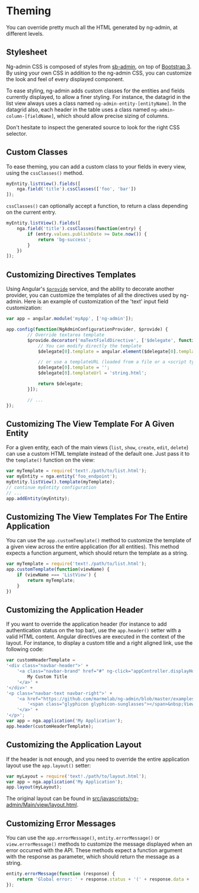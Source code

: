 # Theming

You can override pretty much all the HTML generated by ng-admin, at different levels.

## Stylesheet

Ng-admin CSS is composed of styles from [sb-admin](http://ironsummitmedia.github.io/startbootstrap-sb-admin-2/), on top of [Bootstrap 3](http://getbootstrap.com/). By using your own CSS in addition to the ng-admin CSS, you can customize the look and feel of every displayed component. 

To ease styling, ng-admin adds custom classes for the entities and fields currently displayed, to allow a finer styling. For instance, the datagrid in the list view always uses a class named `ng-admin-entity-[entityName]`. In the datagrid also, each header in the table uses a class named `ng-admin-column-[fieldName]`, which should allow precise sizing of columns. 

Don't hesitate to inspect the generated source to look for the right CSS selector.

## Custom Classes

To ease theming, you can add a custom class to your fields in every view, using the `cssClasses()` method.

```js
myEntity.listView().fields([
    nga.field('title').cssClasses(['foo', 'bar'])
]);
```

`cssClasses()` can optionally accept a function, to return a class depending on the current entry.

```js
myEntity.listView().fields([
    nga.field('title').cssClasses(function(entry) {
        if (entry.values.publishDate >= Date.now()) {
            return 'bg-success';
        }
    })
]);
```

## Customizing Directives Templates

Using Angular's [`$provide`](https://docs.angularjs.org/api/auto/service/$provide) service, and the ability to decorate another provider, you can customize the templates of all the directives used by ng-admin. Here is an example of customization of the 'text' input field customization:

```js
var app = angular.module('myApp', ['ng-admin']);

app.config(function(NgAdminConfigurationProvider, $provide) {
        // Override textarea template
        $provide.decorator('maTextFieldDirective', ['$delegate', function ($delegate) {
            // You can modify directly the template
            $delegate[0].template = angular.element($delegate[0].template).addClass('MyClass')[0].outerHTML;

            // or use a templateURL (loaded from a file or a <script type="text/ng-template" id="string.html"></script> tag)
            $delegate[0].template = '';
            $delegate[0].templateUrl = 'string.html';

            return $delegate;
        }]);

        // ...
});
```

## Customizing The View Template For A Given Entity

For a given entity, each of the main views (`list`, `show`, `create`, `edit`, `delete`) can use a custom HTML template instead of the default one. Just pass it to the `template()` function on the view:

```js
var myTemplate = require('text!./path/to/list.html');
var myEntity = nga.entity('foo_endpoint');
myEntity.listView().template(myTemplate);
// continue myEntity configuration
// ...
app.addEntity(myEntity);
```

## Customizing The View Templates For The Entire Application

You can use the `app.customTemplate()` method to customize the template of a given view across the entire application (for all entities). This method expects a function argument, which should return the template as a string.

```js
var myTemplate = require('text!./path/to/list.html');
app.customTemplate(function(viewName) {
    if (viewName === 'ListView') {
        return myTemplate;
    }
})
```

## Customizing the Application Header

If you want to override the application header (for instance to add authentication status on the top bar), use the `app.header()` setter with a valid HTML content. Angular directives are executed in the context of the layout. For instance, to display a custom title and a right aligned link, use the following code:

```js
var customHeaderTemplate =
'<div class="navbar-header">' +
    '<a class="navbar-brand" href="#" ng-click="appController.displayHome()">' +
        My Custom Title
    '</a>' +
'</div>' +
'<p class="navbar-text navbar-right">' +
    '<a href="https://github.com/marmelab/ng-admin/blob/master/examples/blog/config.js">' +
        '<span class="glyphicon glyphicon-sunglasses"></span>&nbsp;View Source' +
    '</a>' +
'</p>';
var app = nga.application('My Application');
app.header(customHeaderTemplate);
```

## Customizing the Application Layout

If the header is not enough, and you need to override the entire application layout use the `app.layout()` setter:

```js
var myLayout = require('text!./path/to/layout.html');
var app = nga.application('My Application');
app.layout(myLayout);
```

The original layout can be found in [src/javascripts/ng-admin/Main/view/layout.html](../src/javascripts/ng-admin/Main/view/layout.html).

## Customizing Error Messages

You can use the `app.errorMessage()`, `entity.errorMessage()` or `view.errorMessage()` methods to customize the message displayed when an error occurred with the API. These methods expect a function argument with the response as parameter, which should return the message as a string.

```js
entity.errorMessage(function (response) {
    return 'Global error: ' + response.status + '(' + response.data + ')';
});
```
